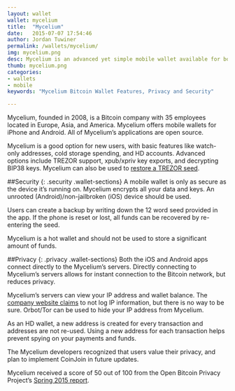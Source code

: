 ```yaml
---
layout: wallet
wallet: mycelium
title:  "Mycelium"
date:   2015-07-07 17:54:46
author: Jordan Tuwiner
permalink: /wallets/mycelium/
img: mycelium.png
desc: Mycelium is an advanced yet simple mobile wallet available for both Android and iOS devices and gives you full control of your private keys.
thumb: mycelium.png
categories: 
- wallets
- mobile
keywords: "Mycelium Bitcoin Wallet Features, Privacy and Security"

---
```


Mycelium, founded in 2008, is a Bitcoin company with 35 employees located in Europe, Asia, and America. Mycelium offers mobile wallets for iPhone and Android. All of Mycelium’s applications are open source.

Mycelium is a good option for new users, with basic features like watch-only addresses, cold storage spending, and HD accounts. Advanced options include TREZOR support, xpub/xpriv key exports, and decrypting BIP38 keys. Mycelium can also be used to [restore a TREZOR seed](/kb/restore-trezor-seed-mycelium-android/).

##Security
{: .security .wallet-sections}
A mobile wallet is only as secure as the device it’s running on. Mycelium encrypts all your data and keys. An unrooted (Android)/non-jailbroken (iOS) device should be used.

Users can create a backup by writing down the 12 word seed provided in the app. If the phone is reset or lost, all funds can be recovered by re-entering the seed.

Mycelium is a hot wallet and should not be used to store a significant amount of funds.

##Privacy
{: .privacy .wallet-sections}
Both the iOS and Android apps connect directly to the Mycelium’s servers. Directly connecting to Mycelium’s servers allows for instant connection to the Bitcoin network, but reduces privacy.

Mycelium’s servers can view your IP address and wallet balance. The [company website claims](https://www.mycelium.com/wallet/FAQ.html#q019) to not log IP information, but there is no way to be sure. Orbot/Tor can be used to hide your IP address from Mycelium.

As an HD wallet, a new address is created for every transaction and addresses are not re-used. Using a new address for each transaction helps prevent spying on your payments and funds.

The Mycelium developers recognized that users value their privacy, and plan to implement CoinJoin in future updates.

Mycelium received a score of 50 out of 100 from the Open Bitcoin Privacy Project’s [Spring 2015 report](http://www.openbitcoinprivacyproject.org/2015/05/spring-2015-wallet-privacy-rating-report/).